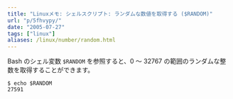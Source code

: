 ```yaml
---
title: "Linuxメモ: シェルスクリプト: ランダムな数値を取得する ($RANDOM)"
url: "p/5fhvypy/"
date: "2005-07-27"
tags: ["linux"]
aliases: /linux/number/random.html
---
```


Bash のシェル変数 `$RANDOM` を参照すると、0 ～ 32767 の範囲のランダムな整数を取得することができます。

```console
$ echo $RANDOM
27591
```

